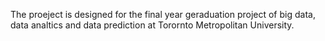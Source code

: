 The proeject is designed for the final year geraduation project of big data, data analtics and data prediction at Torornto Metropolitan University.

